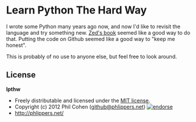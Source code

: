 # Learn Python The Hard Way

I wrote some Python many years ago now, and now I'd like to revisit the language and try something new. [Zed's book](http://learnpythonthehardway.org/) seemed like a good way to do that. Putting the code on Github seemed like a good way to "keep me honest".

This is probably of no use to anyone else, but feel free to look around.

## License

**lpthw**

* Freely distributable and licensed under the [MIT license](http://phlipper.mit-license.org/2012/license.html).
* Copyright (c) 2012 Phil Cohen (github@phlippers.net) [![endorse](http://api.coderwall.com/phlipper/endorsecount.png)](http://coderwall.com/phlipper)
* http://phlippers.net/
